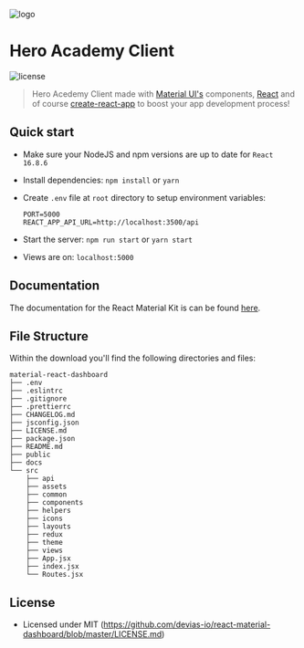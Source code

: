 ![logo](https://icons-for-free.com/iconfiles/png/128/hero+marvel+character+super+hero+icon-1320166754459520952.png)
# Hero Academy Client

![license](https://img.shields.io/badge/license-MIT-blue.svg)

> Hero Acedemy Client made with [Material UI's](https://material-ui.com/?ref=devias-io) components, [React](https://reactjs.org/?ref=devias-io) and of course [create-react-app](https://facebook.github.io/create-react-app/?ref=devias-io) to boost your app development process!

## Quick start

- Make sure your NodeJS and npm versions are up to date for `React 16.8.6`

- Install dependencies: `npm install` or `yarn`

- Create `.env` file at `root` directory to setup environment variables:

	```
	PORT=5000
	REACT_APP_API_URL=http://localhost:3500/api
	```

- Start the server: `npm run start` or `yarn start`

- Views are on: `localhost:5000`

## Documentation

The documentation for the React Material Kit is can be found [here](https://material-ui.com?ref=devias-io).

## File Structure

Within the download you'll find the following directories and files:

```
material-react-dashboard
├── .env
├── .eslintrc
├── .gitignore
├── .prettierrc
├── CHANGELOG.md
├── jsconfig.json
├── LICENSE.md
├── package.json
├── README.md
├── public
├── docs
└── src
	├── api
	├── assets
	├── common
	├── components
	├── helpers
	├── icons
	├── layouts
	├── redux
	├── theme
	├── views
	├── App.jsx
	├── index.jsx
	└── Routes.jsx
```

## License

- Licensed under MIT (https://github.com/devias-io/react-material-dashboard/blob/master/LICENSE.md)
